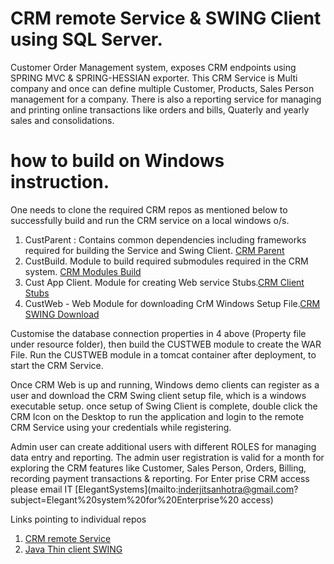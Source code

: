 # CRM remote Service & SWING Client using SQL Server.

Customer Order Management system, exposes CRM endpoints using SPRING MVC & SPRING-HESSIAN exporter.
This CRM Service is Multi company and once can define multiple Customer, Products, Sales Person management for a company. There is also a  reporting service for managing and printing online transactions like orders and bills, Quaterly and yearly sales and consolidations.

# how to build on Windows instruction.
One needs to clone the required CRM repos as mentioned below to successfully build and run the CRM service on a local windows o/s.

1. CustParent : Contains common dependencies including frameworks required for building the Service and Swing Client. [CRM Parent](https://github.com/ISingh2015/CustParent) 
2. CustBuild. Module to build required submodules required in the CRM system. [CRM Modules Build](https://github.com/ISingh2015/CustBuild) 
3. Cust App Client.  Module for creating Web service Stubs.[CRM Client Stubs](https://github.com/ISingh2015/CustAppClient) 
4. CustWeb - Web Module for downloading CrM Windows Setup File.[CRM SWING Download](https://github.com/ISingh2015/CustWeb) 

Customise the database connection properties in 4 above (Property file under resource folder), then build the CUSTWEB module to create the WAR File.
Run the CUSTWEB module in a tomcat container after deployment, to start the CRM Service.

Once CRM Web is up and running, Windows demo clients can register as a user and download the CRM Swing client setup file, which is a windows executable setup. once setup of Swing Client is complete, double click the CRM Icon on the Desktop to run the application and login to the remote CRM Service using your credentials while registering. 

Admin user can create additional users with different ROLES for managing data entry and reporting. The admin user registration is valid for a month for exploring the CRM features like Customer, Sales Person, Orders, Billing, recording payment transactions & reporting. For Enter prise CRM access please email IT [ElegantSystems](mailto:inderjitsanhotra@gmail.com?subject=Elegant%20system%20for%20Enterprise%20 access)

Links pointing to individual repos 
1. [CRM remote Service](https://github.com/ISingh2015/CustRenoteService) 
2. [Java Thin client SWING](https://github.com/ISingh2015/CustLoginManager)

